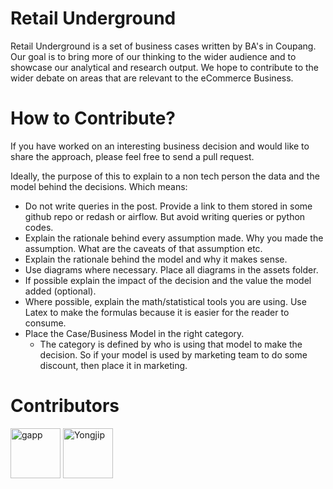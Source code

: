 # Retail Underground

Retail Underground is a set of business cases written by BA's in Coupang. Our goal is to bring more of our thinking to the wider audience and to showcase our analytical and research output. We hope to contribute to the wider debate on areas that are relevant to the eCommerce Business.

# How to Contribute? 

If you have worked on an interesting business decision and would like to share the approach, please feel free to send a pull request.

Ideally, the purpose of this to explain to a non tech person the data and the model behind the decisions. Which means:
* Do not write queries in the post. Provide a link to them stored in some github repo or redash or airflow. But avoid writing queries or python codes.
* Explain the rationale behind every assumption made. Why you made the assumption. What are the caveats of that assumption etc.
* Explain the rationale behind the model and why it makes sense.
* Use diagrams where necessary. Place all diagrams in the assets folder. 
* If possible explain the impact of the decision and the value the model added (optional).
* Where possible, explain the math/statistical tools you are using. Use Latex to make the formulas because it is easier for the reader to consume. 
* Place the Case/Business Model in the right category.
    * The category is defined by who is using that model to make the decision. So if your model is used by marketing team to do some discount, then place it in marketing.

# Contributors

[//]: contributor-faces

<a href="https://github.coupang.net/gapp"><img src="https://github.coupang.net/avatars/u/437?s=460" title="gapp" width="80" height="80"></a>
<a href="https://github.coupang.net/yongjip"><img src="https://github.coupang.net/avatars/u/64?s=460" title="Yongjip" width="80" height="80"></a>

[//]: contributor-faces